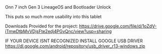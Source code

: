 Onn 7 inch Gen 3 LineageOS and Bootloader Unlock

This puts so much more usability into this tablet

Downloads Provided for the project:
https://drive.google.com/file/d/1oZdV-iTmwDtbMvVDjsFte2edj4PGvQnc/view?usp=sharing

IF YOUR DEVICE ISNT RECOGNIZED INSTALL GOOGLE USB DRIVER
https://dl.google.com/android/repository/usb_driver_r13-windows.zip
